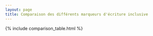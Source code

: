 ```yaml
---
layout: page
title: Comparaison des différents marqueurs d'écriture inclusive
---
```


{% include comparison_table.html %}

